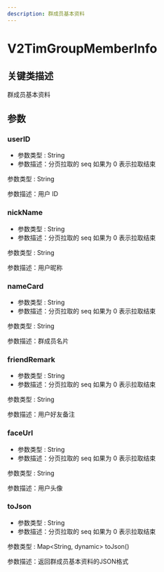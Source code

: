 ```yaml
---
description: 群成员基本资料
---
```


# V2TimGroupMemberInfo

## 关键类描述

群成员基本资料

## 参数

### userID

* 参数类型 : String
* 参数描述：分页拉取的 seq 如果为 0 表示拉取结束

参数类型 : String

参数描述：用户 ID

### nickName

* 参数类型 : String
* 参数描述：分页拉取的 seq 如果为 0 表示拉取结束

参数类型 : String

参数描述：用户昵称

### nameCard

* 参数类型 : String
* 参数描述：分页拉取的 seq 如果为 0 表示拉取结束

参数类型 : String

参数描述：群成员名片

### friendRemark

* 参数类型 : String
* 参数描述：分页拉取的 seq 如果为 0 表示拉取结束

参数类型 : String

参数描述：用户好友备注

### faceUrl

* 参数类型 : String
* 参数描述：分页拉取的 seq 如果为 0 表示拉取结束

参数类型 : String

参数描述：用户头像

### toJson

* 参数类型 : String
* 参数描述：分页拉取的 seq 如果为 0 表示拉取结束

参数类型 : Map\<String, dynamic> toJson()

参数描述：返回群成员基本资料的JSON格式

